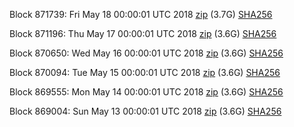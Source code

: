 Block 871739: Fri May 18 00:00:01 UTC 2018 [zip](https://dash-bootstrap.ams3.digitaloceanspaces.com/mainnet/2018-05-18/bootstrap.dat.zip) (3.7G) [SHA256](https://dash-bootstrap.ams3.digitaloceanspaces.com/mainnet/2018-05-18/sha256.txt)

Block 871196: Thu May 17 00:00:01 UTC 2018 [zip](https://dash-bootstrap.ams3.digitaloceanspaces.com/mainnet/2018-05-17/bootstrap.dat.zip) (3.6G) [SHA256](https://dash-bootstrap.ams3.digitaloceanspaces.com/mainnet/2018-05-17/sha256.txt)

Block 870650: Wed May 16 00:00:01 UTC 2018 [zip](https://dash-bootstrap.ams3.digitaloceanspaces.com/mainnet/2018-05-16/bootstrap.dat.zip) (3.6G) [SHA256](https://dash-bootstrap.ams3.digitaloceanspaces.com/mainnet/2018-05-16/sha256.txt)

Block 870094: Tue May 15 00:00:01 UTC 2018 [zip](https://dash-bootstrap.ams3.digitaloceanspaces.com/mainnet/2018-05-15/bootstrap.dat.zip) (3.6G) [SHA256](https://dash-bootstrap.ams3.digitaloceanspaces.com/mainnet/2018-05-15/sha256.txt)

Block 869555: Mon May 14 00:00:01 UTC 2018 [zip](https://dash-bootstrap.ams3.digitaloceanspaces.com/mainnet/2018-05-14/bootstrap.dat.zip) (3.6G) [SHA256](https://dash-bootstrap.ams3.digitaloceanspaces.com/mainnet/2018-05-14/sha256.txt)

Block 869004: Sun May 13 00:00:01 UTC 2018 [zip](https://dash-bootstrap.ams3.digitaloceanspaces.com/mainnet/2018-05-13/bootstrap.dat.zip) (3.6G) [SHA256](https://dash-bootstrap.ams3.digitaloceanspaces.com/mainnet/2018-05-13/sha256.txt)
